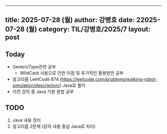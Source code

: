  ---
 title: 2025-07-28 (월)
 author: 강병호
 date: 22025-07-28 (월)
 category: TIL/강병호/2025/7
 layout: post
 ---


## Today

- GenericType관련 공부
  - WildCard 사용으로 인한 이점 및 추가적인 활용방안 공부
- 알고리즘 LeetCode 874 (https://leetcode.com/problems/walking-robot-simulation/description/) Java로 풀이
- 이전 강의 중 Java 기본 문법 공부

## TODO

1. Java 내용 정리
2. 알고리즘 2문제 (강의 내용 중심 Java로 처리)

